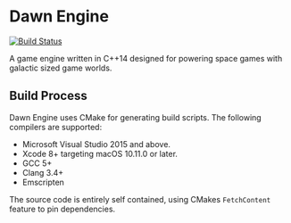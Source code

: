 Dawn Engine
===========
[![Build Status](https://travis-ci.org/davedissian/dawnengine.svg?branch=develop)](https://travis-ci.org/davedissian/dawnengine)

A game engine written in C++14 designed for powering space games with galactic sized game worlds.

Build Process
-------------

Dawn Engine uses CMake for generating build scripts. The following compilers are supported:

* Microsoft Visual Studio 2015 and above.
* Xcode 8+ targeting macOS 10.11.0 or later.
* GCC 5+
* Clang 3.4+
* Emscripten

The source code is entirely self contained, using CMakes `FetchContent` feature to pin dependencies.
